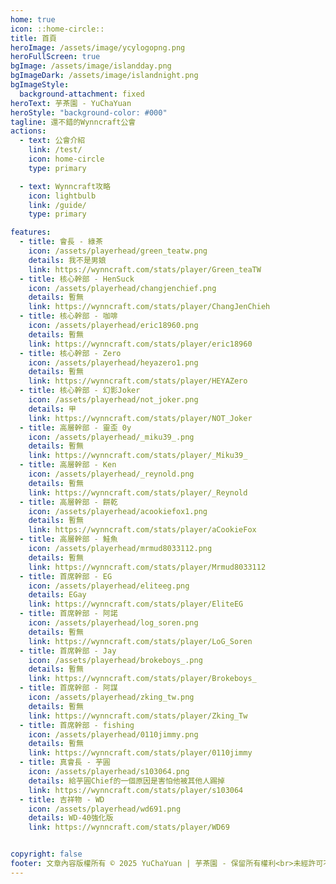 ```yaml
---
home: true
icon: ::home-circle::
title: 首頁
heroImage: /assets/image/ycylogopng.png
heroFullScreen: true
bgImage: /assets/image/islandday.png
bgImageDark: /assets/image/islandnight.png
bgImageStyle:
  background-attachment: fixed
heroText: 芋茶園 - YuChaYuan
heroStyle: "background-color: #000"
tagline: 還不錯的Wynncraft公會
actions:
  - text: 公會介紹
    link: /test/
    icon: home-circle
    type: primary

  - text: Wynncraft攻略
    icon: lightbulb
    link: /guide/
    type: primary

features:
  - title: 會長 - 綠茶
    icon: /assets/playerhead/green_teatw.png
    details: 我不是男娘
    link: https://wynncraft.com/stats/player/Green_teaTW
  - title: 核心幹部 - HenSuck
    icon: /assets/playerhead/changjenchief.png
    details: 暫無
    link: https://wynncraft.com/stats/player/ChangJenChieh
  - title: 核心幹部 - 咖啡
    icon: /assets/playerhead/eric18960.png
    details: 暫無
    link: https://wynncraft.com/stats/player/eric18960
  - title: 核心幹部 - Zero
    icon: /assets/playerhead/heyazero1.png
    details: 暫無
    link: https://wynncraft.com/stats/player/HEYAZero
  - title: 核心幹部 - 幻影Joker
    icon: /assets/playerhead/not_joker.png
    details: 甲
    link: https://wynncraft.com/stats/player/NOT_Joker
  - title: 高層幹部 - 靈歪 0y
    icon: /assets/playerhead/_miku39_.png
    details: 暫無
    link: https://wynncraft.com/stats/player/_Miku39_
  - title: 高層幹部 - Ken
    icon: /assets/playerhead/_reynold.png
    details: 暫無
    link: https://wynncraft.com/stats/player/_Reynold
  - title: 高層幹部 - 餅乾
    icon: /assets/playerhead/acookiefox1.png
    details: 暫無
    link: https://wynncraft.com/stats/player/aCookieFox
  - title: 高層幹部 - 鮭魚
    icon: /assets/playerhead/mrmud8033112.png
    details: 暫無
    link: https://wynncraft.com/stats/player/Mrmud8033112
  - title: 首席幹部 - EG
    icon: /assets/playerhead/eliteeg.png
    details: EGay
    link: https://wynncraft.com/stats/player/EliteEG
  - title: 首席幹部 - 阿諾
    icon: /assets/playerhead/log_soren.png
    details: 暫無
    link: https://wynncraft.com/stats/player/LoG_Soren
  - title: 首席幹部 - Jay
    icon: /assets/playerhead/brokeboys_.png
    details: 暫無
    link: https://wynncraft.com/stats/player/Brokeboys_
  - title: 首席幹部 - 阿謀
    icon: /assets/playerhead/zking_tw.png
    details: 暫無
    link: https://wynncraft.com/stats/player/Zking_Tw
  - title: 首席幹部 - fishing
    icon: /assets/playerhead/0110jimmy.png
    details: 暫無
    link: https://wynncraft.com/stats/player/0110jimmy
  - title: 真會長 - 芋圓
    icon: /assets/playerhead/s103064.png
    details: 給芋圓Chief的一個原因是害怕他被其他人踢掉
    link: https://wynncraft.com/stats/player/s103064
  - title: 吉祥物 - WD
    icon: /assets/playerhead/wd691.png
    details: WD-40強化版
    link: https://wynncraft.com/stats/player/WD69


copyright: false
footer: 文章內容版權所有 © 2025 YuChaYuan | 芋茶園 - 保留所有權利<br>未經許可不得轉載或使用本站文章內容<br>MIT Licensed | Copyright © 2019-present Mr.Hope
---
```

